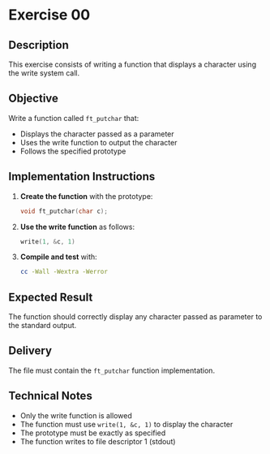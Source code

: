 # Exercise 00

## Description

This exercise consists of writing a function that displays a character using the write system call.

## Objective

Write a function called `ft_putchar` that:
- Displays the character passed as a parameter
- Uses the write function to output the character
- Follows the specified prototype

## Implementation Instructions

1. **Create the function** with the prototype:
   ```c
   void ft_putchar(char c);
   ```

2. **Use the write function** as follows:
   ```c
   write(1, &c, 1)
   ```

3. **Compile and test** with:
   ```bash
   cc -Wall -Wextra -Werror
   ```

## Expected Result

The function should correctly display any character passed as parameter to the standard output.

## Delivery

The file must contain the `ft_putchar` function implementation.

## Technical Notes

- Only the write function is allowed
- The function must use `write(1, &c, 1)` to display the character
- The prototype must be exactly as specified
- The function writes to file descriptor 1 (stdout)
